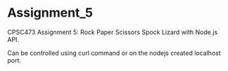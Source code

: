 # Assignment_5
CPSC473 Assignment 5: Rock Paper Scissors Spock Lizard with Node.js API.

Can be controlled using curl command or on the nodejs created localhost port.
